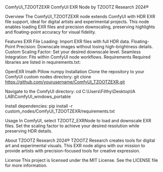 ComfyUI_TZOOTZEXR
ComfyUI EXR Node by TZOOTZ Research 2024®

Overview
The ComfyUI_TZOOTZEXR node extends ComfyUI with HDR EXR file support, ideal for digital artists and experimental projects. This node enables loading EXR files and precision downscaling, preserving highlights and floating-point accuracy for visual fidelity.

Features
EXR File Loading: Import EXR files with full HDR data.
Floating-Point Precision: Downscale images without losing high-brightness details.
Custom Scaling Factor: Set your desired downscale level.
Seamless Integration: Fits within ComfyUI node workflows.
Requirements
Required libraries are listed in requirements.txt:

OpenEXR
Imath
Pillow
numpy
Installation
Clone the repository to your ComfyUI custom nodes directory: git clone https://github.com/yourusername/ComfyUI_TZOOTZEXR.git

Navigate to the ComfyUI directory: cd C:\Users\Filthy\Desktop\IA LAB\ComfyUI_windows_portable

Install dependencies: pip install -r custom_nodes/ComfyUI_TZOOTZEXR/requirements.txt

Usage
In ComfyUI, select TZOOTZ_EXRNode to load and downscale EXR files. Set the scaling factor to achieve your desired resolution while preserving HDR details.

About TZOOTZ Research 2024®
TZOOTZ Research creates tools for digital art and experimental visuals. This EXR node aligns with our mission to provide artists with precision-focused tools for creative expression.

License
This project is licensed under the MIT License. See the LICENSE file for more information.
